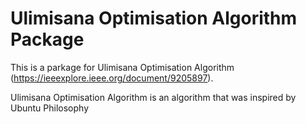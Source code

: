 # Ulimisana Optimisation Algorithm Package

This is a parkage for Ulimisana Optimisation Algorithm (https://ieeexplore.ieee.org/document/9205897).

Ulimisana Optimisation Algorithm is an algorithm that was inspired by Ubuntu Philosophy